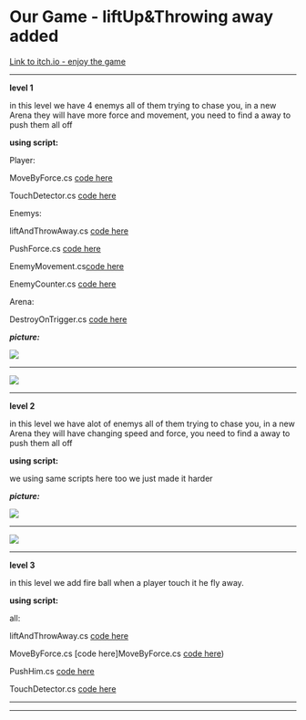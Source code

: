 # Our Game - liftUp&Throwing away added
[Link to itch.io - enjoy the game](https://lba-universe.itch.io/babydragon-liftupthrowsaway)

---

**level 1**

in this level we have 4 enemys all of them trying to chase you, in a new Arena
they will have more force and movement, you need to find a away to push them all off

**using script:**

Player:

MoveByForce.cs [code here](https://github.com/Lba-universe/liftUp-throwsAway/blob/master/Assets/Scripts/Movers/MoveByForce.cs)

TouchDetector.cs  [code here](https://github.com/Lba-universe/3D_Push/blob/master/Assets/Scripts/Collisions/TouchDetector.cs)

Enemys:

liftAndThrowAway.cs [code here](https://github.com/Lba-universe/liftUp-throwsAway/blob/master/Assets/Scripts/Attacks/LiftUpAndThrowAway.cs)

PushForce.cs [code here](https://github.com/Lba-universe/3D_Push/blob/master/Assets/Scripts/Attacks/PushForce.cs)

EnemyMovement.cs[code here](https://github.com/Lba-universe/3D_Push/blob/master/Assets/Scripts/AI/EnemyMovement.cs)

EnemyCounter.cs [code here](https://github.com/Lba-universe/3D_Push/blob/master/Assets/Scripts/AI/EnemyCounter.cs)


Arena:

DestroyOnTrigger.cs [code here](https://github.com/Lba-universe/3D_Push/blob/master/Assets/Scripts/Collisions/DestroyOnTrigger.cs)

***picture:***

![](https://github.com/Lba-universe/3D_Push/blob/master/pics/lvl%203.png)


---
![](https://github.com/Lba-universe/3D_Push/blob/master/pics/lvl%203-%20b.png)


---
**level 2**

in this level we have alot of enemys all of them trying to chase you, in a new Arena
they will have changing speed and force, you need to find a away to push them all off

**using script:**

we using same scripts here too we just made it harder

***picture:***

![](https://github.com/Lba-universe/3D_Push/blob/master/pics/lvl%204.png)


---
![](https://github.com/Lba-universe/3D_Push/blob/master/pics/lvl%204%20%20-b.png)


---

**level 3**

in this level we add fire ball when a player touch it he fly away.

**using script:**

all:

liftAndThrowAway.cs [code here](https://github.com/Lba-universe/liftUp-throwsAway/blob/master/Assets/Scripts/Attacks/LiftUpAndThrowAway.cs)

MoveByForce.cs [code here]MoveByForce.cs [code here](https://github.com/Lba-universe/liftUp-throwsAway/blob/master/Assets/Scripts/Movers/MoveByForce.cs))

PushHim.cs  [code here](https://github.com/Lba-universe/3D_Push/blob/master/Assets/Scripts/Attacks/PushForce.cs)

TouchDetector.cs  [code here](https://github.com/Lba-universe/3D_Push/blob/master/Assets/Scripts/Collisions/TouchDetector.cs)





---
---

